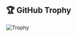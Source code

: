 ## 🏆 GitHub Trophy

![Trophy](https://github-profile-trophy.vercel.app/?username=NHT404&theme=gruvbox&no-frame=true&row=2&column=4)
